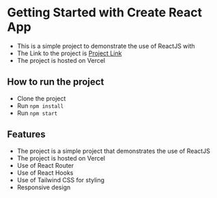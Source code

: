# Getting Started with Create React App

- This is a simple project to demonstrate the use of ReactJS with 
- The Link to the project is [Project Link](https://dummy-react-frontend.vercel.app/)
- The project is hosted on Vercel

## How to run the project
- Clone the project
- Run `npm install`
- Run `npm start`


## Features
- The project is a simple project that demonstrates the use of ReactJS
- The project is hosted on Vercel
- Use of React Router
- Use of React Hooks
- Use of Tailwind CSS for styling
- Responsive design

 